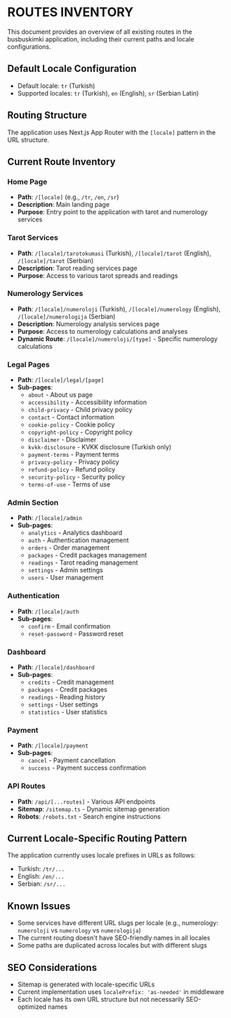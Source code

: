 # ROUTES INVENTORY

This document provides an overview of all existing routes in the busbuskimki
application, including their current paths and locale configurations.

## Default Locale Configuration

- Default locale: `tr` (Turkish)
- Supported locales: `tr` (Turkish), `en` (English), `sr` (Serbian Latin)

## Routing Structure

The application uses Next.js App Router with the `[locale]` pattern in the URL
structure.

## Current Route Inventory

### Home Page

- **Path**: `/[locale]` (e.g., `/tr`, `/en`, `/sr`)
- **Description**: Main landing page
- **Purpose**: Entry point to the application with tarot and numerology services

### Tarot Services

- **Path**: `/[locale]/tarotokumasi` (Turkish), `/[locale]/tarot` (English),
  `/[locale]/tarot` (Serbian)
- **Description**: Tarot reading services page
- **Purpose**: Access to various tarot spreads and readings

### Numerology Services

- **Path**: `/[locale]/numeroloji` (Turkish), `/[locale]/numerology` (English),
  `/[locale]/numerologija` (Serbian)
- **Description**: Numerology analysis services page
- **Purpose**: Access to numerology calculations and analyses
- **Dynamic Route**: `/[locale]/numeroloji/[type]` - Specific numerology
  calculations

### Legal Pages

- **Path**: `/[locale]/legal/[page]`
- **Sub-pages**:
  - `about` - About us page
  - `accessibility` - Accessibility information
  - `child-privacy` - Child privacy policy
  - `contact` - Contact information
  - `cookie-policy` - Cookie policy
  - `copyright-policy` - Copyright policy
  - `disclaimer` - Disclaimer
  - `kvkk-disclosure` - KVKK disclosure (Turkish only)
  - `payment-terms` - Payment terms
  - `privacy-policy` - Privacy policy
  - `refund-policy` - Refund policy
  - `security-policy` - Security policy
  - `terms-of-use` - Terms of use

### Admin Section

- **Path**: `/[locale]/admin`
- **Sub-pages**:
  - `analytics` - Analytics dashboard
  - `auth` - Authentication management
  - `orders` - Order management
  - `packages` - Credit packages management
  - `readings` - Tarot reading management
  - `settings` - Admin settings
  - `users` - User management

### Authentication

- **Path**: `/[locale]/auth`
- **Sub-pages**:
  - `confirm` - Email confirmation
  - `reset-password` - Password reset

### Dashboard

- **Path**: `/[locale]/dashboard`
- **Sub-pages**:
  - `credits` - Credit management
  - `packages` - Credit packages
  - `readings` - Reading history
  - `settings` - User settings
  - `statistics` - User statistics

### Payment

- **Path**: `/[locale]/payment`
- **Sub-pages**:
  - `cancel` - Payment cancellation
  - `success` - Payment success confirmation

### API Routes

- **Path**: `/api/[...routes]` - Various API endpoints
- **Sitemap**: `/sitemap.ts` - Dynamic sitemap generation
- **Robots**: `/robots.txt` - Search engine instructions

## Current Locale-Specific Routing Pattern

The application currently uses locale prefixes in URLs as follows:

- Turkish: `/tr/...`
- English: `/en/...`
- Serbian: `/sr/...`

## Known Issues

- Some services have different URL slugs per locale (e.g., numerology:
  `numeroloji` vs `numerology` vs `numerologija`)
- The current routing doesn't have SEO-friendly names in all locales
- Some paths are duplicated across locales but with different slugs

## SEO Considerations

- Sitemap is generated with locale-specific URLs
- Current implementation uses `localePrefix: 'as-needed'` in middleware
- Each locale has its own URL structure but not necessarily SEO-optimized names
